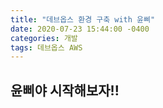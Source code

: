 ```yaml
---
title: "데브옵스 환경 구축 with 윤삐"
date: 2020-07-23 15:44:00 -0400
categories: 개발
tags: 데브옵스 AWS
---
```


## 윤삐야 시작해보자!!
